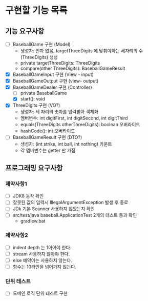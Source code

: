 # 구현할 기능 목록
## 기능 요구사항
- [ ] BaseballGame 구현 (Model)
    - 생성자: 인자 없음, targetThreeDigits 에 맞춰야하는 세자리의 수(ThreeDigits) 생성
    - private targetThreeDigits: ThreeDigits
    - compare(other ThreeDigits): BaseballGameResult
- [x] BaseballGameInput 구현 (View - input)
- [x] BaseballGameOutput 구현 (view- output)
- [x] BaseballGameDealer 구현 (Controller)
    - [ ] private BaseballGame
    - [x] start(): void
- [x] ThreeDigits 구현 (VO?)
    - 생성자: 세 자리의 숫자를 입력받아 객체화
    - 멤버변수: int digitFirst, int digitSecond, int digitThird
    - equals(ThreeDigits otherThreeDigits): boolean 오버라이드
    - hashCode(): int 오버라이드
- [ ] BaseballGameResult 구현 (DTO?)
    - 생성자: (int strike, int ball, int nothing) 카운트
    - 각 멤버변수는 getter 만 가짐
## 프로그래밍 요구사항
### 제약사항1
- [ ] JDK8 동작 확인
- [ ] 잘못된 값의 입력시 IllegalArgumentException 발생 후 종료
- [ ] JDk 기본 Scanner 사용하지 않았는지 확인
- [ ] src/test/java baseball.ApplicationTest 2개의 테스트 통과 확인
    - gradlew.bat
### 제약사항2
- [ ] indent depth 는 1이어야 한다.
- [ ] stream 사용하지 않아야 한다.
- [ ] else 예약어는 사용하지 않는다.
- [ ] 함수는 10라인을 넘어가지 않는다.
### 단위 테스트
- [ ] 도메인 로직 단위 테스트 구현
